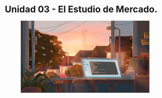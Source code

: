# Unidad 03 - El Estudio de Mercado.
<div align=center>
    <img src="../../extras/data.gif" alt="data" width="80%">
</div>
